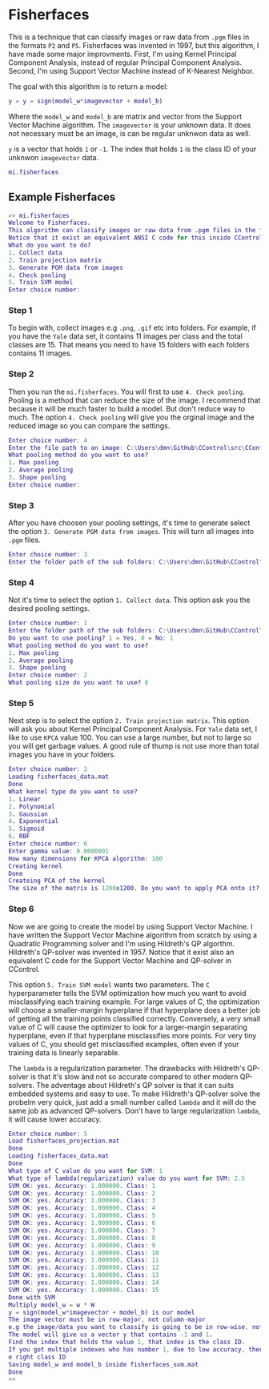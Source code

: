 # Fisherfaces
This is a technique that can classify images or raw data from `.pgm` files in the formats `P2` and `P5`.
Fisherfaces was invented in 1997, but this algorithm, I have made some major improvments. First, I'm using Kernel Principal Component Analysis,
instead of regular Principal Component Analysis. Second, I'm using Support Vector Machine instead of K-Nearest Neighbor.

The goal with this algorithm is to return a model:

```matlab
y = y = sign(model_w*imagevector + model_b)
```
Where the `model_w` and `model_b` are matrix and vector from the Support Vector Machine algorithm. The `imagevector` is your unknown data. 
It does not necessary must be an image, is can be regular unknwon data as well.

`y` is a vector that holds `1` or `-1`. The index that holds `1` is the class ID of your unknwon `imagevector` data.

```matlab
mi.fisherfaces
```

## Example Fisherfaces
```matlab
>> mi.fisherfaces
Welcome to Fisherfaces.
This algorithm can classify images or raw data from .pgm files in the formats P2 and P5.
Notice that it exist an equivalent ANSI C code for this inside CControl
What do you want to do?
1. Collect data
2. Train projection matrix
3. Generate PGM data from images
4. Check pooling
5. Train SVM model
Enter choice number:
```

### Step 1
To begin with, collect images e.g `.png`, `.gif` etc into folders. For example, if you have the `Yale` data set, it contains 11 images per class and the 
total classes are 15. That means you need to have 15 folders with each folders contains 11 images.

### Step 2
Then you run the `mi.fisherfaces`. You will first to use `4. Check pooling`. Pooling is a method that can reduce the size of the image. I recommend that
because it will be much faster to build a model. But don't reduce way to much. The option `4. Check pooling` will give you the orginal image and the 
reduced image so you can compare the settings.

```matlab
Enter choice number: 4
Enter the file path to an image: C:\Users\dmn\GitHub\CControl\src\CControl\Documents\Data\yale\Class 1\centerlight.gif
What pooling method do you want to use?
1. Max pooling
2. Average pooling
3. Shape pooling
Enter choice number:
```

### Step 3
After you have choosen your pooling settings, it's time to generate select the option `3. Generate PGM data from images`.
This will turn all images into `.pgm` files.

```matlab
Enter choice number: 3
Enter the folder path of the sub folders: C:\Users\dmn\GitHub\CControl\src\CControl\Documents\Data\yale
```

### Step 4
Not it's time to select the option `1. Collect data`.
This option ask you the desired pooling settings.

```matlab
Enter choice number: 1
Enter the folder path of the sub folders: C:\Users\dmn\GitHub\CControl\src\CControl\Documents\Data\yale
Do you want to use pooling? 1 = Yes, 0 = No: 1
What pooling method do you want to use?
1. Max pooling
2. Average pooling
3. Shape pooling
Enter choice number: 2
What pooling size do you want to use? 8
```

### Step 5
Next step is to select the option `2. Train projection matrix`. This option will ask you about Kernel Principal Component Analysis. 
For `Yale` data set, I like to use `KPCA` value 100. You can use a large number, but not to large so you will get garbage values.
A good rule of thump is not use more than total images you have in your folders.

```matlab
Enter choice number: 2
Loading fisherfaces_data.mat
Done
What kernel type do you want to use?
1. Linear
2. Polynomial
3. Gaussian
4. Exponential
5. Sigmoid
6. RBF
Enter choice number: 6
Enter gamma value: 0.0000001
How many dimensions for KPCA algorithm: 100
Creating kernel
Done
Createing PCA of the kernel
The size of the matrix is 1200x1200. Do you want to apply PCA onto it? 1 = Yes, 0 = No: 1
```

### Step 6
Now we are going to create the model by using Support Vector Machine. I have written the Support Vector Machine algorithm from scratch by using a Quadratic
Programming solver and I'm using Hildreth's QP algorthm. Hildreth's QP-solver was invented in 1957. Notice that it exist also an equivalent C code for the Support Vector Machine and QP-solver in CControl.

This option `5. Train SVM model` wants two parameters.
The `C` hyperparameter tells the SVM optimization how much you want to avoid misclassifying each training example. 
For large values of C, the optimization will choose a smaller-margin hyperplane if that hyperplane does a better job of getting all the training points classified correctly. 
Conversely, a very small value of C will cause the optimizer to look for a larger-margin separating hyperplane, even if that hyperplane misclassifies more points. 
For very tiny values of C, you should get misclassified examples, often even if your training data is linearly separable.

The `lambda` is a regularization parameter. The drawbacks with Hildreth's QP-solver is that it's slow ànd not so accurate compared to other modern QP-solvers.
The adventage about Hildreth's QP solver is that it can suits embedded systems and easy to use. 
To make Hildreth's QP-solver solve the probelm very quick, just add a small number called `lambda` and it will do the same job as advanced QP-solvers.
Don't have to large regularization `lambda`, it will cause lower accuracy.

```matlab
Enter choice number: 5
Load fisherfaces_projection.mat
Done
Loading fisherfaces_data.mat
Done
What type of C value do you want for SVM: 1
What type of lambda(regularization) value do you want for SVM: 2.5
SVM OK: yes. Accuracy: 1.000000. Class: 1
SVM OK: yes. Accuracy: 1.000000. Class: 2
SVM OK: yes. Accuracy: 1.000000. Class: 3
SVM OK: yes. Accuracy: 1.000000. Class: 4
SVM OK: yes. Accuracy: 1.000000. Class: 5
SVM OK: yes. Accuracy: 1.000000. Class: 6
SVM OK: yes. Accuracy: 1.000000. Class: 7
SVM OK: yes. Accuracy: 1.000000. Class: 8
SVM OK: yes. Accuracy: 1.000000. Class: 9
SVM OK: yes. Accuracy: 1.000000. Class: 10
SVM OK: yes. Accuracy: 1.000000. Class: 11
SVM OK: yes. Accuracy: 1.000000. Class: 12
SVM OK: yes. Accuracy: 1.000000. Class: 13
SVM OK: yes. Accuracy: 1.000000. Class: 14
SVM OK: yes. Accuracy: 1.000000. Class: 15
Done with SVM
Multiply model_w = w * W
y = sign(model_w*imagevector + model_b) is our model
The image vector must be in row-major, not column-major
e.g the image/data you want to classify is going to be in row-wise, not column-wise.
The model will give us a vector y that contains -1 and 1.
Find the index that holds the value 1, that index is the class ID.
If you got multiple indexes who has number 1, due to low accuracy, then you need to use probability to determine th
e right class ID
Saving model_w and model_b inside fisherfaces_svm.mat
Done
>>
```

